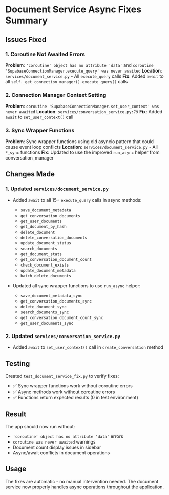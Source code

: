 # Document Service Async Fixes Summary

## Issues Fixed

### 1. Coroutine Not Awaited Errors
**Problem**: `'coroutine' object has no attribute 'data'` and `coroutine 'SupabaseConnectionManager.execute_query' was never awaited`
**Location**: `services/document_service.py` - All `execute_query` calls
**Fix**: Added `await` to all `self._get_connection_manager().execute_query()` calls

### 2. Connection Manager Context Setting
**Problem**: `coroutine 'SupabaseConnectionManager.set_user_context' was never awaited`
**Location**: `services/conversation_service.py:79`
**Fix**: Added `await` to `set_user_context()` call

### 3. Sync Wrapper Functions
**Problem**: Sync wrapper functions using old asyncio pattern that could cause event loop conflicts
**Location**: `services/document_service.py` - All `*_sync` functions
**Fix**: Updated to use the improved `run_async` helper from conversation_manager

## Changes Made

### 1. Updated `services/document_service.py`
- Added `await` to all 15+ `execute_query` calls in async methods:
  - `save_document_metadata`
  - `get_conversation_documents`
  - `get_user_documents`
  - `get_document_by_hash`
  - `delete_document`
  - `delete_conversation_documents`
  - `update_document_status`
  - `search_documents`
  - `get_document_stats`
  - `get_conversation_document_count`
  - `check_document_exists`
  - `update_document_metadata`
  - `batch_delete_documents`

- Updated all sync wrapper functions to use `run_async` helper:
  - `save_document_metadata_sync`
  - `get_conversation_documents_sync`
  - `delete_document_sync`
  - `search_documents_sync`
  - `get_conversation_document_count_sync`
  - `get_user_documents_sync`

### 2. Updated `services/conversation_service.py`
- Added `await` to `set_user_context()` call in `create_conversation` method

## Testing

Created `test_document_service_fix.py` to verify fixes:
- ✅ Sync wrapper functions work without coroutine errors
- ✅ Async methods work without coroutine errors
- ✅ Functions return expected results (0 in test environment)

## Result

The app should now run without:
- `'coroutine' object has no attribute 'data'` errors
- `coroutine was never awaited` warnings
- Document count display issues in sidebar
- Async/await conflicts in document operations

## Usage

The fixes are automatic - no manual intervention needed. The document service now properly handles async operations throughout the application.